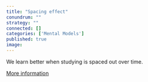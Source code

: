 ```yaml
---
title: "Spacing effect"
conundrum: ""
strategy: ""
connected: []
categories: ['Mental Models']
published: true
image: 
---
```


We learn better when studying is spaced out over time.

[More information](https://en.wikipedia.org/wiki/Spacing_effect)


